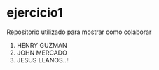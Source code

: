 # ejercicio1
Repositorio utilizado para mostrar como colaborar

1. HENRY GUZMAN
10. JOHN MERCADO
25. JESUS LLANOS..!!
